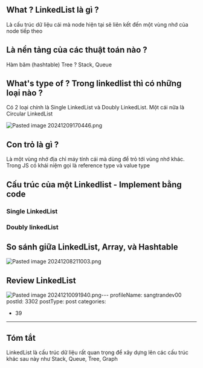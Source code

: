 ## What ? LinkedList là gì ?

Là cấu trúc dữ liệu cái mà node hiện tại sẽ liên kết đến một vùng nhớ của node tiếp theo

## Là nền tảng của các thuật toán nào ?

Hàm băm (hashtable)
Tree ?
Stack, Queue
## What's type of ? Trong linkedlist thì có những loại nào ?

Có 2 loại chính là Single LinkedList và Doubly LinkedList. Một cái nữa là Circular LinkedList

![Pasted image 20241209170446.png](https://trannhatsang.com/wp-content/uploads/2024/12/Pasted-image-20241209170446.png)
## Con trỏ là gì ?

Là một vùng nhớ địa chỉ máy tính cái mà dùng để trỏ tới vùng nhớ khác.
Trong JS có khái niệm gọi là reference type và value type

## Cấu trúc của một Linkedlist  - Implement bằng code

### Single LinkedList


### Doubly linkedList


## So sánh giữa LinkedList, Array, và Hashtable

![Pasted image 20241208211003.png](https://trannhatsang.com/wp-content/uploads/2024/12/Pasted-image-20241208211003.png)


## Review LinkedList

![Pasted image 20241210091940.png](https://trannhatsang.com/wp-content/uploads/2024/12/Pasted-image-20241210091940.png)---
profileName: sangtrandev00
postId: 3302
postType: post
categories:
  - 39
---




## Tóm tắt

LinkedList là cấu trúc dữ liệu rất quan trọng để xây dựng lên các cấu trúc khác sau này như Stack, Queue, Tree, Graph